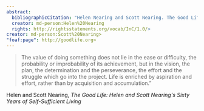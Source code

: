 ```yaml
---
abstract:
  bibliographicCitation: "Helen Nearing and Scott Nearing. The Good Life: Helen and Scott Nearing's Sixty Years of Self-Sufficient Living. NY: Schocken Books, 1989."
  creator: md-person:Helen%20Nearing
  rights: http://rightsstatements.org/vocab/InC/1.0/>
creator: md-person:Scott%20Nearing>
"foaf:page": http://goodlife.org>
---
```


> The value of doing something does not lie in the ease or difficulty, the probability or improbability of its achievement, but in the vision, the plan, the determination and the perseverance, the effort and the struggle which go into the project. Life is enriched by aspiration and effort, rather than by acquisition and accumulation.”

Helen and Scott Nearing, _The Good Life: Helen and Scott Nearing's Sixty Years of Self-Sufficient Living_

